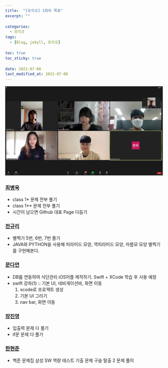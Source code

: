 ```yaml
---
title:  "[모각코] 1회차 목표"
excerpt: ""

categories:
  - 모각코
tags:
  - [Blog, jekyll, 모각코]

toc: true
toc_sticky: true

date: 2021-07-08
last_modified_at: 2021-07-08
---
```


![](/assets/img/20210708.png)

### [최병욱](https://velog.io/@qowlz/%EB%AA%A8%EA%B0%81%EC%BD%94-1%ED%9A%8C%EC%B0%A8-%EB%AA%A9%ED%91%9C)
- class 1* 문제 전부 풀기
- class 1** 문제 전부 풀기
- 시간이 남으면 Github 대표 Page 다듬기

### [전규리](https://velog.io/@rlczl/2021-%ED%95%98%EA%B3%84-%EB%AA%A8%EA%B0%81%EC%BD%94-1%ED%9A%8C%EC%B0%A8-%EA%B3%84%ED%9A%8D)
- 별찍기 5번, 6번, 7번 풀기
- JAVA와 PYTHON을 사용해 피라미드 모양, 역피라미드 모양, 마름모 모양 별찍기를 구현해본다.

### [문다연](https://velog.io/@dayo2n/%EC%96%B4%EC%BD%94%EB%AA%A8-2021-%ED%95%98%EA%B3%84-%EB%AA%A8%EA%B0%81%EC%BD%94-1%ED%9A%8C%EC%B0%A8-%EB%AA%A9%ED%91%9C)
- DB를 연동하여 식단관리 iOS어플 제작하기. Swift + XCode 학습 후 사용 예정
- swift 강좌(1) :: 기본 UI, 네비게이션바, 화면 이동
  1. xcode로 프로젝트 생성
  2. 기본 UI 그리기
  3. nav bar, 화면 이동

### [장진영](https://velog.io/@zinzin22/2021-%ED%95%98%EA%B3%84-%EB%AA%A8%EA%B0%81%EC%BD%94-1%ED%9A%8C%EC%B0%A8)
- 입출력 문제 다 풀기
- if문 문제 다 풀기

### [한현준](https://damagedcode101.blogspot.com/2021/07/2021-1-77.html)
- 백준 문제집 삼성 SW 역량 테스트 기출 문제 구슬 탈출 2 문제 풀이


